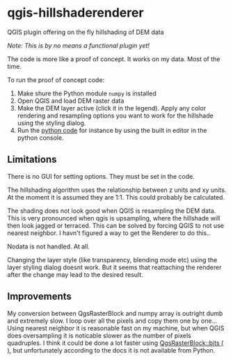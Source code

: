 # qgis-hillshaderenderer
QGIS plugin offering on the fly hillshading of DEM data

*Note: This is by no means a functional plugin yet!*

The code is more like a proof of concept. It works on my data. Most of the time.

To run the proof of concept code:

1. Make shure the Python module `numpy` is installed
2. Open QGIS and load DEM raster data
3. Make the DEM layer active (click it in the legend). Apply any color rendering and resampling options you want to work for the hillshade using the styling dialog.
4. Run the [python code](hillshaderenderer.py) for instance by using the built in editor in the python console.

## Limitations

There is no GUI for setting options. They must be set in the code.

The hillshading algorithm uses the relationship between z units and xy units. At the moment it is assumed they are 1:1. This could probably be calculated. 

The shading does not look good when QGIS is resampling the DEM data. This is very pronounced when qgis is upsampling, where the hillshade will then look jagged or terraced. This can be solved by forcing QGIS to not use nearest neighbor. I havn't figured a way to get the Renderer to do this..

Nodata is not handled. At all.

Changing the layer style (like transparency, blending mode etc) using the layer styling dialog doesnt work. But it seems that reattaching the renderer after the change may lead to the desired result.

## Improvements

My conversion between QgsRasterBlock and numpy array is outright dumb and extremely slow. I loop over all the pixels and copy them one by one... Using nearest neighbor it is reasonable fast on my machine, but when QGIS does oversampling it is noticable slower as the number of pixels quadruples. I think it could be done a lot faster using [QgsRasterBlock::bits	(		)](https://qgis.org/api/classQgsRasterBlock.html#a8b1799304477d0f01643891f5ee6395e), but unfortunately according to the docs it is not available from Python.
